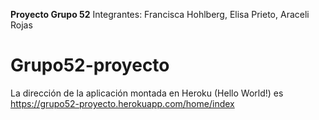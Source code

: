 **Proyecto Grupo 52**
Integrantes: Francisca Hohlberg, Elisa Prieto, Araceli Rojas
# Grupo52-proyecto

La dirección de la aplicación montada en Heroku (Hello World!) es https://grupo52-proyecto.herokuapp.com/home/index

